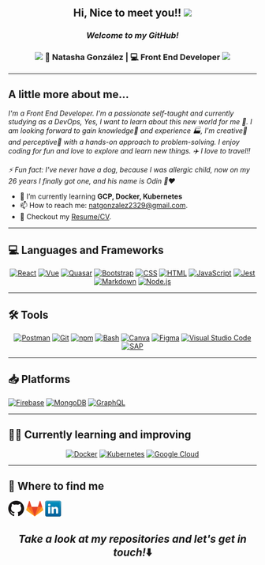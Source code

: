 <h2 align="center"> Hi, Nice to meet you!! <img src="https://media.giphy.com/media/hvRJCLFzcasrR4ia7z/giphy.gif" width="25px"></h2>

<h3 align="center"><i>Welcome to my GitHub!</i></h3>

<div align="center">
<h3><img src="https://media.giphy.com/media/WUlplcMpOCEmTGBtBW/giphy.gif" width="30"> 🙎 Natasha González | 💻 Front End Developer <img src="https://media.giphy.com/media/WUlplcMpOCEmTGBtBW/giphy.gif" width="30"> </h3>
</div>

-------

## A little more about me... 

<i>
  I'm a Front End Developer. I'm a passionate self-taught and currently studying as a DevOps, Yes, I want to learn about this new world for me 🧐. I am looking forward to gain knowledge🧠 and experience 🏭, I'm creative🎨 and perceptive🔭 with a hands-on approach to problem-solving. I enjoy coding for fun and love to explore and learn new things. ✈️ I love to travel!!
  
  ⚡ Fun fact: I've never have a dog, because I was allergic child, now on my 26 years I finally got one, and his name is Odin 🐶❤️
</i>
 

* 🌱 I’m currently learning **GCP, Docker, Kubernetes**
* 📫 How to reach me: [natgonzalez2329@gmail.com](mailto:natgonzalez2329@gmail.com).
* 📝 Checkout my [Resume/CV](https://documentcloud.adobe.com/link/review?uri=urn:aaid:scds:US:ee5e55dc-f069-4075-ba88-3d08f94e9c1b).

-------


## 💻 **Languages and Frameworks**

<p align="center">
   <a href="#"><img alt="React" src="https://img.shields.io/badge/React-20232a.svg?logo=react&logoColor=%2361DAFB"></a>
   <a href="#"><img alt="Vue" src="https://img.shields.io/badge/Vue.js-35495E?style=flat-square&logo=vue.js&logoColor=4FC08D"></a>
    <a href="#"><img alt="Quasar" src="https://img.shields.io/badge/Quasar-16B7FB?style=flat-square&logo=quasar&logoColor=black"></a>
    <a href="#"><img alt="Bootstrap" src="https://img.shields.io/badge/Bootstrap-7952B3.svg?logo=bootstrap&logoColor=white"></a>
    <a href="https://github.com/search?q=user%3ADenverCoder1+language%3Acss"><img alt="CSS" src="https://img.shields.io/badge/CSS-1572B6.svg?logo=css3&logoColor=white"></a>
    <a href="https://github.com/search?q=user%3ADenverCoder1+language%3Ahtml"><img alt="HTML" src="https://img.shields.io/badge/HTML-E34F26.svg?logo=html5&logoColor=white"></a>
    <a href="https://github.com/search?q=user%3ADenverCoder1+language%3Ajavascript"><img alt="JavaScript" src="https://img.shields.io/badge/JavaScript-F7DF1E.svg?logo=javascript&logoColor=black"></a>
    <a href="#"><img alt="Jest" src="https://img.shields.io/badge/Jest-C21325.svg?logo=jest&logoColor=white"></a>
    <a href="https://github.com/search?q=user%3ADenverCoder1+language%3Amarkdown"><img alt="Markdown" src="https://img.shields.io/badge/Markdown-000000.svg?logo=markdown&logoColor=white"></a>
    <a href="https://github.com/search?q=user%3ADenverCoder1+language%3Ajavascript"><img alt="Node.js" src="https://img.shields.io/badge/Node.js-43853D.svg?logo=node.js&logoColor=white"></a>
</p>

-------
## 🛠️ **Tools**

<p align="center"> 
    <a href="#"><img alt="Postman" src="https://img.shields.io/badge/Postman-FF6C37?logo=postman&logoColor=white"></a>
    <a href="#"><img alt="Git" src="https://img.shields.io/badge/Git-F05033.svg?logo=git&logoColor=white"></a>
    <a href="#"><img alt="npm" src="https://img.shields.io/badge/npm-white.svg?logo=npm&logoColor=red"></a>
    <a href="https://github.com/search?q=user%3ADenverCoder1+language%3Abash"><img alt="Bash" src="https://img.shields.io/badge/Bash-121011.svg?logo=gnu-bash&logoColor=white"></a>
    <a href="https://github.com/search?q=user%3ADenverCoder1+language%3Acss"><img alt="Canva" src="https://img.shields.io/badge/Canva-282C34?logo=canva&logoColor=00c4cc"></a>
    <a href="#"><img alt="Figma" src="https://img.shields.io/badge/Figma-282C34?logo=figma&logoColor=white"></a> 
    <a href="#"><img alt="Visual Studio Code" src="https://img.shields.io/badge/Visual%20Studio%20Code-0078d7.svg?logo=visual-studio-code&logoColor=white"></a>
    <a href="#"><img alt="SAP" src="https://img.shields.io/badge/SAP-0FAAFF?style=flat-square&logo=sap&logoColor=white"></a>    
</p>

-------

## 📥 **Platforms**

<a href="#"><img alt="Firebase" src="https://img.shields.io/badge/Firebase-282C34?logo=firebase&logoColor=FFCA28"></a>
<a href="#"><img alt="MongoDB" src ="https://img.shields.io/badge/MongoDB-4ea94b.svg?logo=mongodb&logoColor=white"></a>
<a href="#"><img alt="GraphQL" src ="https://img.shields.io/badge/-GraphQL-E10098?style=flat-square&logo=graphql"></a>

-------
## 👩‍💻 **Currently learning and improving**

<p align="center"> 
    <a href="#"><img alt="Docker" src="https://img.shields.io/badge/Docker-282C34?logo=docker&logoColor=blue"></a>
    <a href="#"><img alt="Kubernetes" src="https://img.shields.io/badge/kubernetes-%23326ce5.svg?style=flat-square&logo=kubernetes&logoColor=white"></a>
    <a href="#"><img alt="Google Cloud" src="https://img.shields.io/badge/Google%20Cloud-black?style=flat-square&logo=google-cloud"></a>
</p>


-------
## 🔗 **Where to find me**

[![GitHub](icons/github.png)](https://github.com/natgonzalez2329)
[![GitLab](icons/gitlab.png)](https://gitlab.com/natgonzalez2329)
[![LinkedIn](icons/linkedin.png)](https://www.linkedin.com/in/natgonzalez2329/)



<h2 align="center"><i>Take a look at my repositories and let's get in touch!</i>⬇️</h2>

